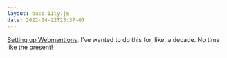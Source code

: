 ```yaml
---
layout: base.11ty.js
date: 2022-04-22T23:37-07
---
```


[Setting up Webmentions](https://github.com/eeeps/webmention-endpoint). I’ve wanted to do this for, like, a decade. No time like the present!